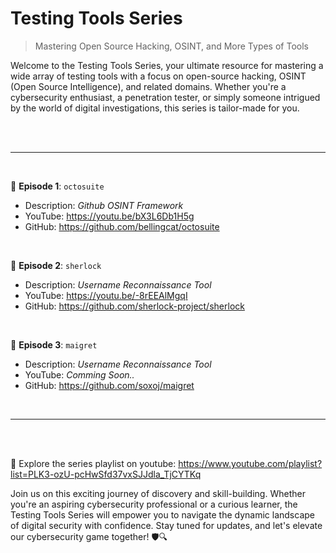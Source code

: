 # Testing Tools Series
> Mastering Open Source Hacking, OSINT, and More Types of Tools

Welcome to the Testing Tools Series, your ultimate resource for mastering a wide array of testing tools with a focus on open-source hacking, OSINT (Open Source Intelligence), and related domains. Whether you're a cybersecurity enthusiast, a penetration tester, or simply someone intrigued by the world of digital investigations, this series is tailor-made for you.

<br><br><hr><br>

🔹 __Episode 1__: `octosuite` 
- Description: _Github OSINT Framework_
- YouTube: https://youtu.be/bX3L6Db1H5g
- GitHub: https://github.com/bellingcat/octosuite

<br>

🔹 __Episode 2__: `sherlock`
- Description: _Username Reconnaissance Tool_
- YouTube: https://youtu.be/-8rEEAlMgqI
- GitHub: https://github.com/sherlock-project/sherlock

<br>

🔹 __Episode 3__: `maigret`
- Description: _Username Reconnaissance Tool_
- YouTube: _Comming Soon.._
- GitHub: https://github.com/soxoj/maigret

<br><hr><br><br>

🔗 Explore the series playlist on youtube: https://www.youtube.com/playlist?list=PLK3-ozU-pcHwSfd37vxSJJdla_TjCYTKq

Join us on this exciting journey of discovery and skill-building. Whether you're an aspiring cybersecurity professional or a curious learner, the Testing Tools Series will empower you to navigate the dynamic landscape of digital security with confidence. Stay tuned for updates, and let's elevate our cybersecurity game together! 🛡️🔍
